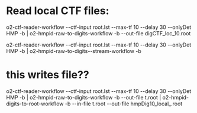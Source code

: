 
# Read local CTF files:    
  o2-ctf-reader-workflow --ctf-input root.lst --max-tf 10 --delay 30   --onlyDet HMP -b | o2-hmpid-raw-to-digits-workflow -b --out-file digCTF_loc_10.root



o2-ctf-reader-workflow --ctf-input root.lst --max-tf 10 --delay 30   --onlyDet HMP -b | o2-hmpid-raw-to-digits--stream-workflow -b


# this writes file??
o2-ctf-reader-workflow --ctf-input root.lst --max-tf 10 --delay 30   --onlyDet HMP -b | o2-hmpid-raw-to-digits-workflow -b --out-file t.root | o2-hmpid-digits-to-root-workflow -b --in-file t.root --out-file hmpDig10_local_.root

